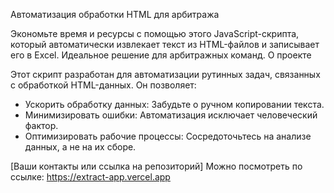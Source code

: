 Автоматизация обработки HTML для арбитража

Экономьте время и ресурсы с помощью этого JavaScript-скрипта, который автоматически извлекает текст из HTML-файлов и записывает его в Excel. Идеальное решение для арбитражных команд.
 О проекте

Этот скрипт разработан для автоматизации рутинных задач, связанных с обработкой HTML-данных. Он позволяет:

* Ускорить обработку данных: Забудьте о ручном копировании текста.
* Минимизировать ошибки: Автоматизация исключает человеческий фактор.
* Оптимизировать рабочие процессы: Сосредоточьтесь на анализе данных, а не на их сборе.



[Ваши контакты или ссылка на репозиторий]
Можно посмотреть по ссылке:
https://extract-app.vercel.app
